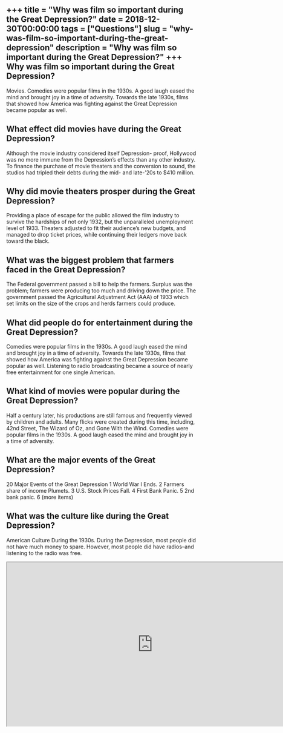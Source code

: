 +++
title = "Why was film so important during the Great Depression?"
date = 2018-12-30T00:00:00
tags = ["Questions"]
slug = "why-was-film-so-important-during-the-great-depression"
description = "Why was film so important during the Great Depression?"
+++
Why was film so important during the Great Depression?
------------------------------------------------------

Movies. Comedies were popular films in the 1930s. A good laugh eased the mind and brought joy in a time of adversity. Towards the late 1930s, films that showed how America was fighting against the Great Depression became popular as well.

What effect did movies have during the Great Depression?
--------------------------------------------------------

Although the movie industry considered itself Depression- proof, Hollywood was no more immune from the Depression’s effects than any other industry. To finance the purchase of movie theaters and the conversion to sound, the studios had tripled their debts during the mid- and late-’20s to $410 million.

Why did movie theaters prosper during the Great Depression?
-----------------------------------------------------------

Providing a place of escape for the public allowed the film industry to survive the hardships of not only 1932, but the unparalleled unemployment level of 1933. Theaters adjusted to fit their audience’s new budgets, and managed to drop ticket prices, while continuing their ledgers move back toward the black.

What was the biggest problem that farmers faced in the Great Depression?
------------------------------------------------------------------------

The Federal government passed a bill to help the farmers. Surplus was the problem; farmers were producing too much and driving down the price. The government passed the Agricultural Adjustment Act (AAA) of 1933 which set limits on the size of the crops and herds farmers could produce.

What did people do for entertainment during the Great Depression?
-----------------------------------------------------------------

Comedies were popular films in the 1930s. A good laugh eased the mind and brought joy in a time of adversity. Towards the late 1930s, films that showed how America was fighting against the Great Depression became popular as well. Listening to radio broadcasting became a source of nearly free entertainment for one single American.

What kind of movies were popular during the Great Depression?
-------------------------------------------------------------

Half a century later, his productions are still famous and frequently viewed by children and adults. Many flicks were created during this time, including, 42nd Street, The Wizard of Oz, and Gone With the Wind. Comedies were popular films in the 1930s. A good laugh eased the mind and brought joy in a time of adversity.

What are the major events of the Great Depression?
--------------------------------------------------

20 Major Events of the Great Depression 1 World War I Ends. 2 Farmers share of income Plumets. 3 U.S. Stock Prices Fall. 4 First Bank Panic. 5 2nd bank panic. 6 (more items)

What was the culture like during the Great Depression?
------------------------------------------------------

American Culture During the 1930s. During the Depression, most people did not have much money to spare. However, most people did have radios–and listening to the radio was free.

<iframe allow="accelerometer; autoplay; clipboard-write; encrypted-media; gyroscope; picture-in-picture" allowfullscreen="" class="__youtube_prefs__  epyt-is-override  no-lazyload" data-no-lazy="1" data-origheight="433" data-origwidth="770" data-skipgform_ajax_framebjll="" height="433" id="_ytid_95182" loading="lazy" src="https://www.youtube.com/embed/62DxELjuRec?enablejsapi=1&autoplay=0&cc_load_policy=0&cc_lang_pref=&iv_load_policy=1&loop=0&modestbranding=0&rel=1&fs=1&playsinline=0&autohide=2&theme=dark&color=red&controls=1&" title="YouTube player" width="770"></iframe>